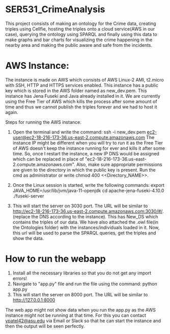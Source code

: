 # SER531_CrimeAnalysis

This project consists of making an ontology for the Crime data, creating triples using Cellfie, hosting the triples onto a cloud service(AWS in our case), querying the ontology using SPARQL and finally using this data to make graphs and bar charts for visualizing the crime happening in the nearby area and making the public aware and safe from the incidents.

# AWS Instance:
The instance is made on AWS which consists of AWS Linux-2 AMI, t2.micro with SSH, HTTP and HTTPS services enabled. This instance has a public key which is stored in the AWS folder named as new_dev.pem. This instance has Jena Fuseki and Java already installed in it. We are currently using the Free Tier of AWS which kills the process after some amount of time and thus we cannot publish the triples forever and we had to host it again.

Steps for running the AWS instance. 
1) Open the terminal and write the command: ssh -i new_dev.pem ec2-user@ec2-18-216-173-36.us-east-2.compute.amazonaws.com
   The instance IP might be different when you will try to run it as the Free Tier of AWS doesn't keep the instance running for ever and kills it after some time. So, once I restart the instance, a new IP DNS would be assigned which can be replaced in place of "ec2-18-216-173-36.us-east-2.compute.amazonaws.com". Also, make sure appropriate permissions are given to the directory in which the public key is present. Run the cmd as administrator or write chmod 400 <<Directory_NAME>>.
   
2) Once the Linux session is started, write the following commands:
    export JAVA_HOME=/usr/lib/jvm/java-11-openjdk
    cd apache-jena-fuseki-4.10.0
    ./fuseki-server
   
3) This will start the server on 3030 port. The URL will be similar to http://ec2-18-216-173-36.us-east-2.compute.amazonaws.com:3030/#/. (replace the DNS according to the instance). This has New_DS which contains the triples of our data. We have also attached the .owl file(in the Ontologies folder) with the instances/individuals loaded in it. Now, this url will be used to parse the SPARQL queries, get the triples and show the data. 


# How to run the webapp

1) Install all the necessary libraries so that you do not get any import errors!
2) Navigate to "app.py" file and run the file using the command:
    python app.py
3) This will start the server on 8000 port. The URL will be similar to http://127.0.0.1:8000

The web app might not show data when you run the app.py as the AWS instance might not be running at that time. For this you can contact ypatel42@asu.edu via Email or Slack so that he can start the instance and then the output will be seen perfectly. 
